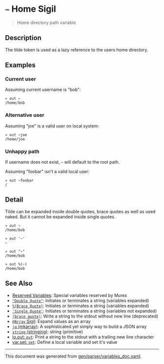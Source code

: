 # `~` Home Sigil

> Home directory path variable

## Description

The tilde token is used as a lazy reference to the users home directory.



## Examples

### Current user

Assuming current username is "bob":

```
» out ~
/home/bob
```

### Alternative user

Assuming "joe" is a valid user on local system:

```
» out ~joe
/home/joe
```

### Unhappy path

If username does not exist, `~` will default to the root path.

Assuming "foobar" isn't a valid local user:

```
» out ~foobar
/
```

## Detail

Tilde can be expanded inside double quotes, brace quotes as well as used naked.
But it cannot be expanded inside single quotes.

```
» out ~
/home/bob

» out '~'
~

» out "~"
/home/bob

» out %(~)
/home/bob
```

## See Also

* [Reserved Variables](../user-guide/reserved-vars.md):
  Special variables reserved by Murex
* [`"Double Quote"`](../parser/double-quote.md):
  Initiates or terminates a string (variables expanded)
* [`%(Brace Quote)`](../parser/brace-quote.md):
  Initiates or terminates a string (variables expanded)
* [`'Single Quote'`](../parser/single-quote.md):
  Initiates or terminates a string (variables not expanded)
* [`(brace quote)`](../parser/brace-quote-func.md):
  Write a string to the stdout without new line (deprecated)
* [`@Array` Sigil](../parser/array.md):
  Expand values as an array
* [`ja` (mkarray)](../commands/ja.md):
  A sophisticated yet simply way to build a JSON array
* [`string` (stringing)](../types/str.md):
  string (primitive)
* [io.out: `out`](../commands/out.md):
  Print a string to the stdout with a trailing new line character
* [var.set: `set`](../commands/set.md):
  Define a local variable and set it's value

<hr/>

This document was generated from [gen/parser/variables_doc.yaml](https://github.com/lmorg/murex/blob/master/gen/parser/variables_doc.yaml).